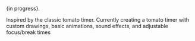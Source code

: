 {in progress}. 


Inspired by the classic tomato timer. Currently creating a tomato timer with custom drawings, basic animations, sound effects, and adjustable focus/break times